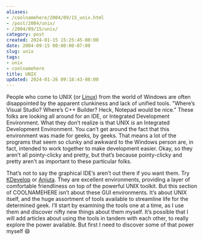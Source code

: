```yaml
---
aliases:
- /coolnamehere/2004/09/15_unix.html
- /post/2004/unix/
- /2004/09/15/unix/
category: post
created: 2024-01-15 15:25:45-08:00
date: 2004-09-15 00:00:00-07:00
slug: unix
tags:
- unix
- coolnamehere
title: UNIX
updated: 2024-01-26 09:18:43-08:00
---
```


People who come to UNIX (or [Linux](../../../card/Linux.md)) from the world of Windows are often disappointed by the apparent clunkiness and lack of unified tools. "Where’s Visual Studio? Where’s C++ Builder? Heck, Notepad would be nice." These folks are looking all around for an IDE, or Integrated Development Environment. What they don’t realize is that UNIX *is* an Integrated Development Environment. You can’t get around the fact that this environment was made for geeks, by geeks. That means a lot of the programs that seem so clunky and awkward to the Windows person are, in fact, intended to work together to make development easier. Okay, so they aren’t all pointy-clicky and pretty, but that’s because pointy-clicky and pretty aren’t as important to these particular folks.

That’s not to say the graphical IDE’s aren’t out there if you want them. Try [KDevelop](http://www.kdevelop.org/) or [Anjuta](http://anjuta.org/). They are excellent environments, providing a layer of comfortable friendliness on top of the powerful UNIX toolkit. But this section of COOLNAMEHERE isn’t about these GUI environments. It’s about UNIX itself, and the huge assortment of tools available to streamline life for the determined geek. I’ll start by examining the tools one at a time, as I use them and discover nifty new things about them myself. It’s possible that I will add articles about using the tools in tandem with each other, to really explore the power available. But first I need to discover some of that power myself :smile: